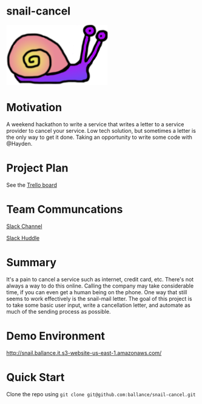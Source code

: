 # snail-cancel
![snail logo](src/client/src/assets/images/snail.png "Snail Logo")

Motivation
==========
A weekend hackathon to write a service that writes a letter to a service provider to cancel your service.  Low tech solution, but sometimes a letter is the only way to get it done.  Taking an opportunity to write some code with @Hayden.

Project Plan
============
See the [Trello board](https://trello.com/b/hAt1YGpR/snail-cancel-sprint-board)

Team Communcations
==================
[Slack Channel](https://ballance.slack.com/archives/C051R4CJ4RX)

[Slack Huddle](https://app.slack.com/huddle/T0AHD3CTS/C051R4CJ4RX)

Summary
=======
It's a pain to cancel a service such as internet, credit card, etc.  There's not always a way to do this online.  Calling the company may take considerable time, if you can even get a human being on the phone.  One way that still seems to work effectively is the snail-mail letter.  The goal of this project is to take some basic user input, write a cancellation letter, and automate as much of the sending process as possible.

Demo Environment
================
http://snail.ballance.it.s3-website-us-east-1.amazonaws.com/

Quick Start
===========
Clone the repo using `git clone git@github.com:ballance/snail-cancel.git`
